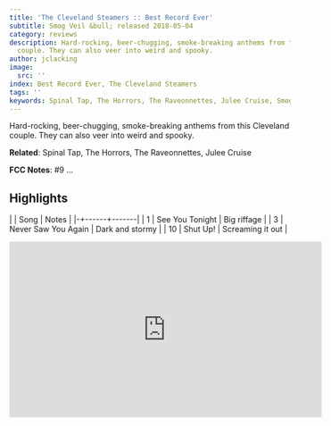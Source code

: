```yaml
---
title: 'The Cleveland Steamers :: Best Record Ever'
subtitle: Smog Veil &bull; released 2018-05-04
category: reviews
description: Hard-rocking, beer-chugging, smoke-breaking anthems from this Cleveland
  couple. They can also veer into weird and spooky.
author: jclacking
image:
  src: ''
index: Best Record Ever, The Cleveland Steamers
tags: ''
keywords: Spinal Tap, The Horrors, The Raveonnettes, Julee Cruise, Smog Veil
---
```

Hard-rocking, beer-chugging, smoke-breaking anthems from this Cleveland couple. They can also veer into weird and spooky.<!--more-->

**Related**: Spinal Tap, The Horrors, The Raveonnettes, Julee Cruise

**FCC Notes**: #9 …

## Highlights

| | Song | Notes |
|-+------+-------|
| 1 | See You Tonight | Big riffage |
| 3 | Never Saw You Again | Dark and stormy |
| 10 | Shut Up! | Screaming it out |

<div class="tlo-detail-video"><iframe width="560" height="315" src="https://www.youtube.com/embed/dIPxzoLIXRc" frameborder="0" allow="autoplay; encrypted-media" allowfullscreen></iframe></div>

